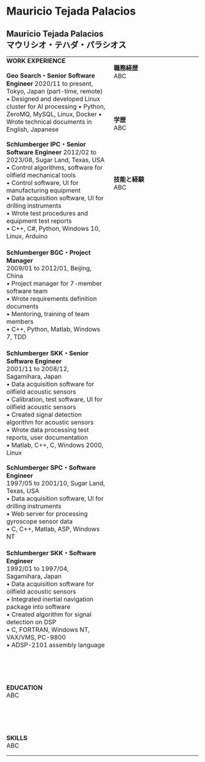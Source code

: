 # Mauricio Tejada Palacios

## Mauricio Tejada Palacios<br>マウリシオ・テハダ・パラシオス

<table style="border:none;margin:0px;padding:0px;"><tr style="border:none;margin:0px;padding:0px;"><td style="border:none;margin:0px;padding:0px;" width=390px>
<b>WORK EXPERIENCE</b>

**Geo Search・Senior Software Engineer**
2020/11 to present, Tokyo, Japan (part-time, remote)
•	Designed and developed Linux cluster for AI processing
•	Python, ZeroMQ, MySQL, Linux, Docker
•	Wrote technical documents in English, Japanese

**Schlumberger IPC・Senior Software Engineer**
2012/02 to 2023/08, Sugar Land, Texas, USA<br>
•	Control algorithms, software for oilfield mechanical tools<br>
•	Control software, UI for manufacturing equipment<br>
•	Data acquisition software, UI for drilling instruments<br>
•	Wrote test procedures and equipment test reports<br>
•	C++, C#, Python, Windows 10, Linux, Arduino<br>
<br>
**Schlumberger BGC・Project Manager**<br>
2009/01 to 2012/01, Beijing, China<br>
•	Project manager for 7-member software team<br>
•	Wrote requirements definition documents<br>
•	Mentoring, training of team members<br>
•	C++, Python, Matlab, Windows 7, TDD<br>
<br>
**Schlumberger SKK・Senior Software Engineer**<br>
2001/11 to 2008/12, Sagamihara, Japan<br>
•	Data acquisition software for oilfield acoustic sensors<br>
•	Calibration, test software, UI for oilfield acoustic sensors<br>
•	Created signal detection algorithm for acoustic sensors <br>
•	Wrote data processing test reports, user documentation<br>
•	Matlab, C++, C, Windows 2000, Linux<br>

**Schlumberger SPC・Software Engineer**<br>
1997/05 to 2001/10, Sugar Land, Texas, USA<br>
•	Data acquisition software, UI for drilling instruments<br>
•	Web server for processing gyroscope sensor data<br>
•	C, C++, Matlab, ASP, Windows NT<br>
<br>
**Schlumberger SKK・Software Engineer**<br>
1992/01 to 1997/04, Sagamihara, Japan<br>
•	Data acquisition software for oilfield acoustic sensors<br>
•	Integrated inertial navigation package into software<br>
•	Created algorithm for signal detection on DSP<br>
•	C, FORTRAN, Windows NT, VAX/VMS, PC-9800<br>
•	ADSP-2101 assembly language<br>


<br><br><br>

<b>EDUCATION</b>
</a><br>
ABC

<br><br><br>

<b>SKILLS</b>
</a><br>
ABC

</td><td style="border:none;margin:0px;padding:0px;" width=40px></td><td style="border:none;margin:0px;padding:0px;" width=390px valign="top">

<b>職務経歴</b>
</a><br>
ABC

<br><br><br>

<b>学歴</b>
</a><br>
ABC

<br><br><br><br>

<b>技能と経験 </b>
</a><br>
ABC

</td></tr></table>
